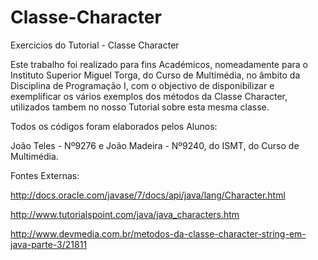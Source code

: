 Classe-Character
================

Exercicios do Tutorial - Classe Character

Este trabalho foi realizado para fins Académicos, nomeadamente para o Instituto Superior Miguel Torga, do Curso de Multimédia, no âmbito da Disciplina de Programação I, com o objectivo de disponibilizar e exemplificar os vários exemplos dos métodos da Classe Character, utilizados tambem no nosso Tutorial sobre esta mesma classe. 

Todos os códigos foram elaborados pelos Alunos: 

João Teles - Nº9276 e João Madeira - Nº9240, do ISMT, do Curso de Multimédia.
    

Fontes Externas:

http://docs.oracle.com/javase/7/docs/api/java/lang/Character.html

http://www.tutorialspoint.com/java/java_characters.htm

http://www.devmedia.com.br/metodos-da-classe-character-string-em-java-parte-3/21811
